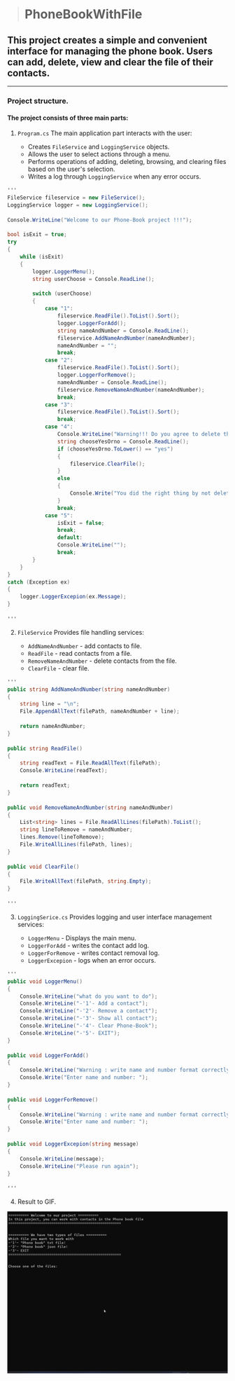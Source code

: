 > # PhoneBookWithFile

## This project creates a simple and convenient interface for managing the phone book. Users can add, delete, view and clear the file of their contacts.

---------------------------------------------------------------------------

### Project structure.

#### The project consists of three main parts:

1. `Program.cs` The main application part interacts with the user:
    
     * Creates `FileService` and `LoggingService` objects.
     * Allows the user to select actions through a menu.
     * Performs operations of adding, deleting, browsing, and clearing files based on the user's selection.
     * Writes a log through `LoggingService` when any error occurs.

```cs 
'''
FileService fileservice = new FileService();
LoggingService logger = new LoggingService();

Console.WriteLine("Welcome to our Phone-Book project !!!");

bool isExit = true;
try
{
    while (isExit)
    {
        logger.LoggerMenu();
        string userChoose = Console.ReadLine();

        switch (userChoose)
        {
            case "1":
                fileservice.ReadFile().ToList().Sort();
                logger.LoggerForAdd();
                string nameAndNumber = Console.ReadLine();
                fileservice.AddNameAndNumber(nameAndNumber);
                nameAndNumber = "";
                break;
            case "2":
                fileservice.ReadFile().ToList().Sort();
                logger.LoggerForRemove();
                nameAndNumber = Console.ReadLine();
                fileservice.RemoveNameAndNumber(nameAndNumber);
                break;
            case "3":
                fileservice.ReadFile().ToList().Sort();
                break;
            case "4":
                Console.WriteLine("Warning!!! Do you agree to delete the file: yes/no");
                string chooseYesOrno = Console.ReadLine();
                if (chooseYesOrno.ToLower() == "yes")
                {
                    fileservice.ClearFile();
                }
                else
                {
                    Console.Write("You did the right thing by not deleting the file!!!");
                }
                break;
            case "5":
                isExit = false;
                break;
                default:
                Console.WriteLine("");
                break;
        }
    }
}
catch (Exception ex)
{
    logger.LoggerExcepion(ex.Message);
}

'''
```

2. `FileService` Provides file handling services:

    * `AddNameAndNumber` - add contacts to file.
    * `ReadFile` - read contacts from a file.
    * `RemoveNameAndNumber` - delete contacts from the file.
    * `ClearFile` - clear file.

```cs
'''
public string AddNameAndNumber(string nameAndNumber)
{
    string line = "\n";
    File.AppendAllText(filePath, nameAndNumber + line);

    return nameAndNumber;
}

public string ReadFile()
{
    string readText = File.ReadAllText(filePath);
    Console.WriteLine(readText);

    return readText;
}

public void RemoveNameAndNumber(string nameAndNumber)
{
    List<string> lines = File.ReadAllLines(filePath).ToList();
    string lineToRemove = nameAndNumber;
    lines.Remove(lineToRemove);
    File.WriteAllLines(filePath, lines);
}

public void ClearFile()
{
    File.WriteAllText(filePath, string.Empty);
}

'''
```

3. `LoggingSerice.cs` Provides logging and user interface management services:

    * `LoggerMenu` - Displays the main menu.
    * `LoggerForAdd` - writes the contact add log.
    * `LoggerForRemove` - writes contact removal log.
    * `LoggerExcepion` - logs when an error occurs.

```cs
'''
public void LoggerMenu()
{
    Console.WriteLine("what do you want to do");
    Console.WriteLine("-'1'- Add a contact");
    Console.WriteLine("-'2'- Remove a contact");
    Console.WriteLine("-'3'- Show all contact");
    Console.WriteLine("-'4'- Clear Phone-Book");
    Console.WriteLine("-'5'- EXIT");            
}

public void LoggerForAdd()
{
    Console.WriteLine("Warning : write name and number format correctly to add: (Sherzod +998918285636)");
    Console.Write("Enter name and number: ");
}

public void LoggerForRemove()
{
    Console.WriteLine("Warning : write name and number format correctly to delete: (Sherzod +998918285636)");
    Console.Write("Enter name and number: ");
}

public void LoggerExcepion(string message)
{
    Console.WriteLine(message);
    Console.WriteLine("Please run again");
}

'''
```
4. Result to GIF.

![Result to GIF](/PhoneBookWithFile/Rusult%20to%20GIF/result%20gif2.gif)

